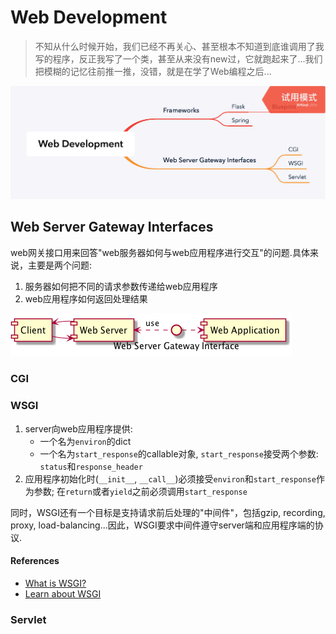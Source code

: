 # Web Development
>不知从什么时候开始，我们已经不再关心、甚至根本不知道到底谁调用了我写的程序，反正我写了一个类，甚至从来没有new过，它就跑起来了...我们把模糊的记忆往前推一推，没错，就是在学了Web编程之后...

![Web Development](/images/WebDevelopment.png)
## Web Server Gateway Interfaces
web网关接口用来回答"web服务器如何与web应用程序进行交互"的问题.具体来说，主要是两个问题:
1. 服务器如何把不同的请求参数传递给web应用程序
2. web应用程序如何返回处理结果

![Web Server Gateway Interface](/images/WebServerGatewayInterfaces.png)
### CGI
### WSGI
1. server向web应用程序提供:
    * 一个名为`environ`的dict
    * 一个名为`start_response`的callable对象, `start_response`接受两个参数: `status`和`response_header`
2. 应用程序初始化时(`__init__`, `__call__`)必须接受`environ`和`start_response`作为参数; 在`return`或者`yield`之前必须调用`start_response`

同时，WSGI还有一个目标是支持请求前后处理的"中间件"，包括gzip, recording, proxy, load-balancing...因此，WSGI要求中间件遵守server端和应用程序端的协议.
#### References
* [What is WSGI?](https://wsgi.readthedocs.io/en/latest/what.html)
* [Learn about WSGI](https://wsgi.readthedocs.io/en/latest/learn.html)
### Servlet